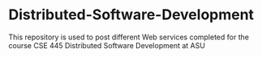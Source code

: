 # Distributed-Software-Development
This repository is used to post different Web services completed for the course CSE 445 Distributed Software Development at ASU
